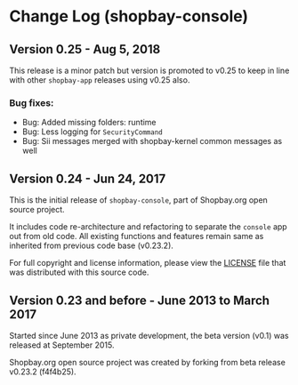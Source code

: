 # Change Log (shopbay-console)

## Version 0.25 - Aug 5, 2018

This release is a minor patch but version is promoted to v0.25 to keep in line with other `shopbay-app` releases using v0.25 also.

### Bug fixes:

 - Bug: Added missing folders: runtime
 - Bug: Less logging for `SecurityCommand`
 - Bug: Sii messages merged with shopbay-kernel common messages as well


## Version 0.24 - Jun 24, 2017

This is the initial release of `shopbay-console`, part of Shopbay.org open source project. 

It includes code re-architecture and refactoring to separate the `console` app out from old code.
All existing functions and features remain same as inherited from previous code base (v0.23.2).

For full copyright and license information, please view the [LICENSE](LICENSE.md) file that was distributed with this source code.


## Version 0.23 and before - June 2013 to March 2017

Started since June 2013 as private development, the beta version (v0.1) was released at September 2015. 

Shopbay.org open source project was created by forking from beta release v0.23.2 (f4f4b25). 
